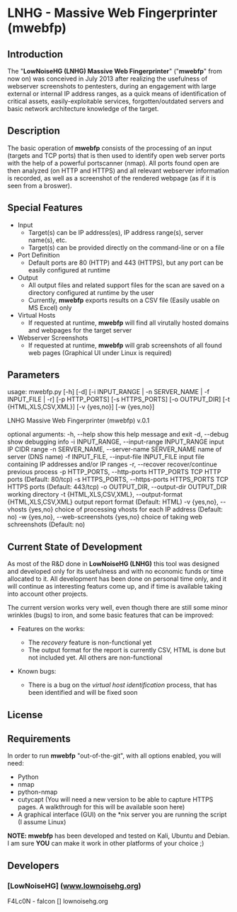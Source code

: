 # LNHG - Massive Web Fingerprinter (mwebfp)

## Introduction

The "**LowNoiseHG (LNHG) Massive Web Fingerprinter**" ("**mwebfp**" from now on) was conceived in July 2013 after realizing the usefulness of webserver screenshots to pentesters, during an engagement with large external or internal IP address ranges, as a quick means of identification of critical assets, easily-exploitable services, forgotten/outdated servers and basic network architecture knowledge of the target.

## Description

The basic operation of **mwebfp** consists of the processing of an input (targets and TCP ports) that is then used to identify open web server ports with the help of a powerful portscanner (nmap). All ports found open are then analyzed (on HTTP and HTTPS) and all relevant webserver information is recorded, as well as a screenshot of the rendered webpage (as if it is seen from a broswer). 

## Special Features

- Input
  - Target(s) can be IP address(es), IP address range(s), server name(s), etc.
  - Target(s) can be provided directly on the command-line or on a file
- Port Definition
  - Default ports are 80 (HTTP) and 443 (HTTPS), but any port can be easily configured at runtime
- Output
  - All output files and related support files for the scan are saved on a directory configured at runtime by the user
  - Currently, **mwebfp** exports results on a CSV file (Easily usable on MS Excel) only
- Virtual Hosts
  - If requested at runtime, **mwebfp** will find all virutally hosted domains and webpages for the target server
- Webserver Screenshots
  - If requested at runtime, **mwebfp** will grab screenshots of all found web pages (Graphical UI under Linux is required)

## Parameters

usage: mwebfp.py [-h] [-d]
                 [-i INPUT_RANGE | -n SERVER_NAME | -f INPUT_FILE | -r]
                 [-p HTTP_PORTS] [-s HTTPS_PORTS] [-o OUTPUT_DIR]
                 [-t {HTML,XLS,CSV,XML}] [-v {yes,no}] [-w {yes,no}]

LNHG Massive Web Fingerprinter (mwebfp) v.0.1

optional arguments:
  -h, --help            show this help message and exit
  -d, --debug           show debugging info
  -i INPUT_RANGE, --input-range INPUT_RANGE
                        input IP CIDR range
  -n SERVER_NAME, --server-name SERVER_NAME
                        name of server (DNS name)
  -f INPUT_FILE, --input-file INPUT_FILE
                        input file containing IP addresses and/or IP ranges
  -r, --recover         recover/continue previous process
  -p HTTP_PORTS, --http-ports HTTP_PORTS
                        TCP HTTP ports (Default: 80/tcp)
  -s HTTPS_PORTS, --https-ports HTTPS_PORTS
                        TCP HTTPS ports (Default: 443/tcp)
  -o OUTPUT_DIR, --output-dir OUTPUT_DIR
                        working directory
  -t {HTML,XLS,CSV,XML}, --output-format {HTML,XLS,CSV,XML}
                        output report format (Default: HTML)
  -v {yes,no}, --vhosts {yes,no}
                        choice of processing vhosts for each IP address
                        (Default: no)
  -w {yes,no}, --web-screenshots {yes,no}
                        choice of taking web schreenshots (Default: no)

## Current State of Development

As most of the R&D done in **LowNoiseHG (LNHG)** this tool was designed and developed only for its usefulness and with no economic funds or time allocated to it. All development has been done on personal time only, and it will continue as interesting featurs come up, and if time is available taking into account other projects.

The current version works very well, even though there are still some minor wrinkles (bugs) to iron, and some basic features that can be improved:

- Features on the works:
  - The *recovery* feature is non-functional yet
  - The output format for the report is currently CSV, HTML is done but not included yet. All others are non-functional

- Known bugs:
  - There is a bug on the *virtual host identification* process, that has been identified and will be fixed soon
 
## License

## Requirements

In order to run **mwebfp** "out-of-the-git", with all options enabled, you will need:

- Python
- nmap
- python-nmap
- cutycapt (You will need a new version to be able to capture HTTPS pages. A walkthrough for this will be available soon here)
- A graphical interface (GUI) on the \*nix server you are running the script (I assume Linux)

**NOTE: mwebfp** has been developed and tested on Kali, Ubuntu and Debian. I am sure **YOU** can make it work in other platforms of your choice ;)

## Developers

### [LowNoiseHG] (www.lownoisehg.org)

F4Lc0N - falcon [<at>] lownoisehg.org

